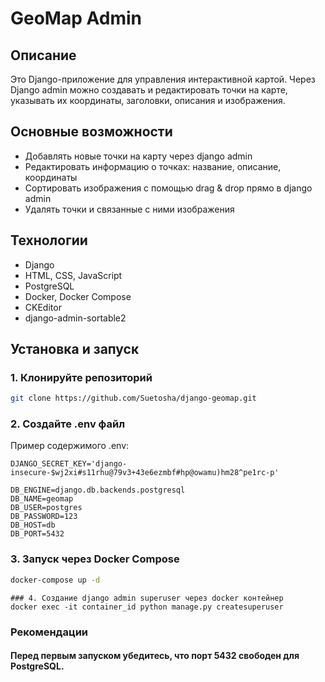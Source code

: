 # GeoMap Admin

## Описание
Это Django-приложение для управления интерактивной картой. Через Django admin можно создавать и редактировать точки на карте, указывать их координаты, заголовки, описания и изображения.

## Основные возможности
- Добавлять новые точки на карту через django admin
- Редактировать информацию о точках: название, описание, координаты
- Сортировать изображения с помощью drag & drop прямо в django admin
- Удалять точки и связанные с ними изображения

## Технологии
- Django
- HTML, CSS, JavaScript
- PostgreSQL  
- Docker, Docker Compose  
- CKEditor
- django-admin-sortable2

## Установка и запуск

### 1. Клонируйте репозиторий
```bash
git clone https://github.com/Suetosha/django-geomap.git
```

### 2. Создайте .env файл
Пример содержимого .env:
```
DJANGO_SECRET_KEY='django-insecure-$wj2xi#s11rhu@79v3+43e6ezmbf#hp@owamu)hm28^pe1rc-p'

DB_ENGINE=django.db.backends.postgresql
DB_NAME=geomap
DB_USER=postgres
DB_PASSWORD=123
DB_HOST=db
DB_PORT=5432
```

### 3. Запуск через Docker Compose
```bash
docker-compose up -d
```
```
### 4. Создание django admin superuser через docker контейнер
docker exec -it container_id python manage.py createsuperuser
```

### Рекомендации

#### Перед первым запуском убедитесь, что порт 5432 свободен для PostgreSQL.